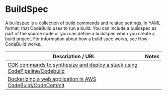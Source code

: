 # BuildSpec

A buildspec is a collection of build commands and related settings, in YAML format, that CodeBuild uses to run a build. You can include a buildspec as part of the source code or you can define a buildspec when you create a build project. For information about how a build spec works, see How CodeBuild works.

| Description / URL                                                                                                                                        | Notes |
| -------------------------------------------------------------------------------------------------------------------------------------------------------- | ----- |
| [CDK commands to synthesize and deploy a stack using CodePipeline/Codebuild](https://github.com/kaisewhite/AWS/blob/master/Buildspec/CDK/buildspec.yaml) |       |
| [Dockerizing a web application in AWS CodeBuild/CodeCommit](https://github.com/kaisewhite/AWS/blob/master/Buildspec/DockerECR/buildspec.yaml)            |       |
